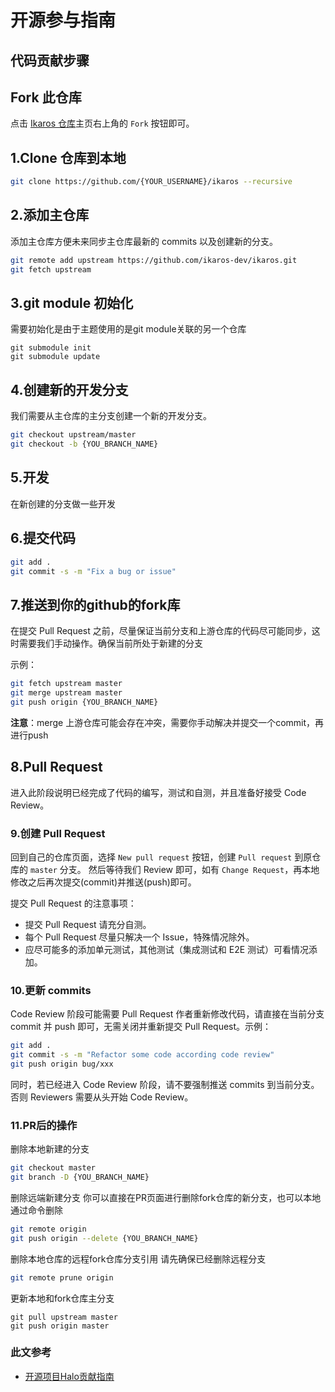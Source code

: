 # 开源参与指南

## 代码贡献步骤

## Fork 此仓库

点击 [Ikaros 仓库](https://github.com/ikaros-dev/ikaros)主页右上角的 `Fork` 按钮即可。

## 1.Clone 仓库到本地

```bash
git clone https://github.com/{YOUR_USERNAME}/ikaros --recursive
```

## 2.添加主仓库

添加主仓库方便未来同步主仓库最新的 commits 以及创建新的分支。

```bash
git remote add upstream https://github.com/ikaros-dev/ikaros.git
git fetch upstream
```

## 3.git module 初始化

需要初始化是由于主题使用的是git module关联的另一个仓库

```git
git submodule init
git submodule update
```

## 4.创建新的开发分支

我们需要从主仓库的主分支创建一个新的开发分支。

```bash
git checkout upstream/master
git checkout -b {YOU_BRANCH_NAME}
```

## 5.开发

在新创建的分支做一些开发

## 6.提交代码

```bash
git add .
git commit -s -m "Fix a bug or issue"
```

## 7.推送到你的github的fork库

在提交 Pull Request 之前，尽量保证当前分支和上游仓库的代码尽可能同步，这时需要我们手动操作。确保当前所处于新建的分支

示例：

```bash
git fetch upstream master
git merge upstream master
git push origin {YOU_BRANCH_NAME}
```

**注意**：merge 上游仓库可能会存在冲突，需要你手动解决并提交一个commit，再进行push

## 8.Pull Request

进入此阶段说明已经完成了代码的编写，测试和自测，并且准备好接受 Code Review。

### 9.创建 Pull Request

回到自己的仓库页面，选择 `New pull request` 按钮，创建 `Pull request` 到原仓库的 `master` 分支。
然后等待我们 Review 即可，如有 `Change Request`，再本地修改之后再次提交(commit)并推送(push)即可。

提交 Pull Request 的注意事项：

- 提交 Pull Request 请充分自测。
- 每个 Pull Request 尽量只解决一个 Issue，特殊情况除外。
- 应尽可能多的添加单元测试，其他测试（集成测试和 E2E 测试）可看情况添加。

### 10.更新 commits

Code Review 阶段可能需要 Pull Request 作者重新修改代码，请直接在当前分支 commit 并 push 即可，无需关闭并重新提交 Pull Request。示例：

```bash
git add .
git commit -s -m "Refactor some code according code review"
git push origin bug/xxx
```

同时，若已经进入 Code Review 阶段，请不要强制推送 commits 到当前分支。否则 Reviewers 需要从头开始 Code Review。

### 11.PR后的操作
删除本地新建的分支
``` bash
git checkout master
git branch -D {YOU_BRANCH_NAME}
```

删除远端新建分支
你可以直接在PR页面进行删除fork仓库的新分支，也可以本地通过命令删除
``` bash
git remote origin 
git push origin --delete {YOU_BRANCH_NAME}
```

删除本地仓库的远程fork仓库分支引用
请先确保已经删除远程分支
``` bash
git remote prune origin
```

更新本地和fork仓库主分支
``` shell
git pull upstream master
git push origin master
```



### 此文参考

- [开源项目Halo贡献指南](https://github.com/halo-dev/halo/blob/master/CONTRIBUTING.md)
